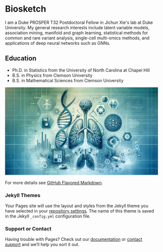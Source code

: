 
# Biosketch

I am a Duke PROSPER T32 Postdoctoral Fellow in Jichun Xie's lab at Duke 
University. My general research interests include latent variable models, 
association mining, manifold and graph learning, statistical methods for 
common and rare variant analysis, single-cell multi-omics methods, 
and applications of deep neural networks such as GNNs.

## Education
- Ph.D. in Statistics from the University of North Carolina at Chapel Hill
- B.S. in Physics from Clemson University
- B.S. in Mathematical Sciences from Clemson University



![DALL-E generated precision medicine image](/docs/assets/images/linked_in_banner.png)


For more details see [GitHub Flavored Markdown](https://guides.github.com/features/mastering-markdown/).

### Jekyll Themes

Your Pages site will use the layout and styles from the Jekyll theme you have selected in your [repository settings](https://github.com/cmosso/cmosso.github.io/settings). The name of this theme is saved in the Jekyll `_config.yml` configuration file.

### Support or Contact

Having trouble with Pages? Check out our [documentation](https://help.github.com/categories/github-pages-basics/) or [contact support](https://github.com/contact) and we’ll help you sort it out.
